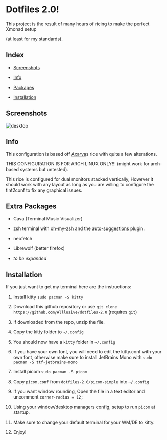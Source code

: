 # Dotfiles 2.0!

This project is the result of many hours of ricing to make the perfect Xmonad setup

(at least for my standards).

## Index

- [Screenshots](https://github.com/Alllusive/dotfiles-2.0/edit/main/README.md#screenshots)

- [Info](https://github.com/Alllusive/dotfiles-2.0/edit/main/README.md#info)

- [Packages](https://github.com/Alllusive/dotfiles-2.0/edit/main/README.md#extra-packages)

- [Installation](https://github.com/Alllusive/dotfiles-2.0/edit/main/README.md#installation)


## Screenshots
![desktop](https://user-images.githubusercontent.com/99632976/224847936-71419083-59f4-4f63-b3c5-4f332d624904.png)

## Info
This configuration is based off [Axarva](https://github.com/Axarva/dotfiles-2.0)s rice with quite a few alterations.

THIS CONFIGURATION IS FOR ARCH LINUX ONLY!!! (might work for arch-based systems but untested).

This rice is configured for dual monitors stacked vertically, However it should work with any layout as long as you are willing to configure the tint2conf to fix any graphical issues.


## Extra Packages

- Cava (Terminal Music Visualizer)

- zsh terminal with [oh-my-zsh](https://github.com/ohmyzsh/ohmyzsh) and the [auto-suggestions](https://github.com/zsh-users/zsh-autosuggestions) plugin.

- neofetch

- Librewolf (better firefox)

- *to be expanded*

## Installation

If you just want to get my terminal here are the instructions:

1. Install kitty `sudo pacman -S kitty`

2. Download this github repository or use `git clone https://github.com/Alllusive/dotfiles-2.0` (requires `git`)

3. If downloaded from the repo, unzip the file.

4. Copy the kitty folder to `~/.config`

5. You should now have a `kitty` folder in `~/.config`

6. If you have your own font, you will need to edit the kitty.conf with your own font, otherwise make sure to install JetBrains Mono with `sudo pacman -S ttf-jetbrains-mono`

7. Install picom `sudo pacman -S picom`

8. Copy `picom.conf` from `dotfiles-2.0/picom-simple` into `~/.config`

9. If you want window rounding, Open the file in a text editor and uncomment `corner-radius = 12;`

10. Using your window/desktop managers config, setup to run `picom` at startup.

11. Make sure to change your default terminal for your WM/DE to kitty.

12. Enjoy!

